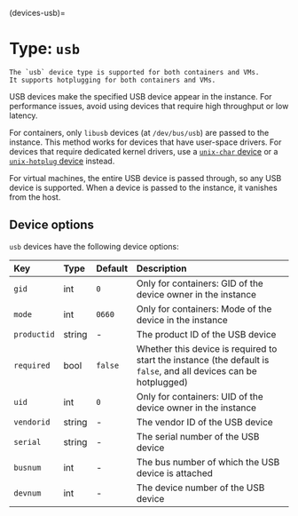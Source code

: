 (devices-usb)=
# Type: `usb`

```{note}
The `usb` device type is supported for both containers and VMs.
It supports hotplugging for both containers and VMs.
```

USB devices make the specified USB device appear in the instance.
For performance issues, avoid using devices that require high throughput or low latency.

For containers, only `libusb` devices (at `/dev/bus/usb`) are passed to the instance.
This method works for devices that have user-space drivers.
For devices that require dedicated kernel drivers, use a [`unix-char` device](devices-unix-char) or a [`unix-hotplug` device](devices-unix-hotplug) instead.

For virtual machines, the entire USB device is passed through, so any USB device is supported.
When a device is passed to the instance, it vanishes from the host.

## Device options

`usb` devices have the following device options:

Key         | Type      | Default           | Description
:--         | :--       | :--               | :--
`gid`       | int       | `0`               | Only for containers: GID of the device owner in the instance
`mode`      | int       | `0660`            | Only for containers: Mode of the device in the instance
`productid` | string    | -                 | The product ID of the USB device
`required`  | bool      | `false`           | Whether this device is required to start the instance (the default is `false`, and all devices can be hotplugged)
`uid`       | int       | `0`               | Only for containers: UID of the device owner in the instance
`vendorid`  | string    | -                 | The vendor ID of the USB device
`serial`    | string    | -                 | The serial number of the USB device
`busnum`    | int       | -                 | The bus number of which the USB device is attached
`devnum`    | int       | -                 | The device number of the USB device
